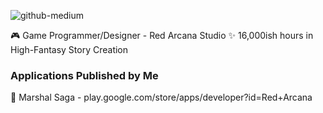 ![github-medium](https://cdn.discordapp.com/attachments/602849375894634526/797360321118863380/Full_Logo.jpg)

🎮 Game Programmer/Designer - Red Arcana Studio 
✨ 16,000ish hours in High-Fantasy Story Creation

### Applications Published by Me 
🔑 Marshal Saga - play.google.com/store/apps/developer?id=Red+Arcana
